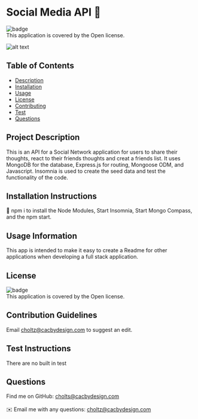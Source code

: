 

# Social Media API 👋

![badge](https://img.shields.io/badge/license-Open-brightgreen)
<br />
This application is covered by the Open license. 

![alt text](./utils/ReadmeGenerator2.0.gif)

## Table of Contents
- [Description](#project-description)
- [Installation](#installation-instructions)
- [Usage](#usage-information)
- [License](#license)
- [Contributing](#contribution-guidelines)
- [Test](#test-instructions)
- [Questions](#questions)



## Project Description
This is an API for a Social Network application for users to share their thoughts, react to their friends thoughts and creat a friends list.  It uses MongoDB for the database, Express.js for routing, Mongoose ODM, and Javascript.  Insomnia is used to create the seed data and test the functionality of the code.

## Installation Instructions
💾 npm i to install the Node Modules, Start Insomnia, Start Mongo Compass, and the npm start.

## Usage Information
This app is intended to make it easy to create a Readme for other applications when developing a full stack application.

## License
![badge](https://img.shields.io/badge/license-Open-brightgreen)
<br />
This application is covered by the Open license. 

## Contribution Guidelines
Email choltz@cacbydesign.com to suggest an edit.

## Test Instructions
There are no built in test

## Questions
Find me on GitHub: [cholts@cacbydesign.com](https://github.com/cholts@cacbydesign.com)<br />
<br />
✉️ Email me with any questions: choltz@cacbydesign.com<br /><br />

